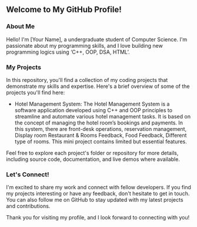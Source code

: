 ## Welcome to My GitHub Profile!

### About Me
Hello! I'm [Your Name], a undergraduate student of Computer Science. I'm passionate about my programming skills, and I love building new programming logics using ‘C++, OOP, DSA, HTML’. 

### My Projects
In this repository, you'll find a collection of my coding projects that demonstrate my skills and expertise. Here's a brief overview of some of the projects you'll find here:

- Hotel Management System: The Hotel Management System is a software application developed using C++ and OOP principles to streamline and automate various hotel management tasks. It is based on the concept of managing the hotel room’s bookings and payments. In this system, there are front-desk operations, reservation management, Display room Restaurant & Rooms Feedback, Food Feedback, Different type of rooms. This mini project contains limited but essential features.

Feel free to explore each project's folder or repository for more details, including source code, documentation, and live demos where available.

### Let's Connect!
I'm excited to share my work and connect with fellow developers. If you find my projects interesting or have any feedback, don't hesitate to get in touch. You can also follow me on GitHub to stay updated with my latest projects and contributions.

Thank you for visiting my profile, and I look forward to connecting with you!



<!---
nimra038/nimra038 is a ✨ special ✨ repository because its `README.md` (this file) appears on your GitHub profile.
You can click the Preview link to take a look at your changes.
--->
